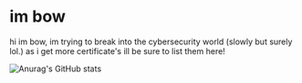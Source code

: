 # im bow
hi im bow, im trying to break into the cybersecurity world (slowly but surely lol.) as i get more certificate's ill be sure to list them here!

![Anurag's GitHub stats](https://github-readme-stats-git-masterrstaa-rickstaa.vercel.app/api?username=Y3flamex&&show_icons=true&theme=dark)
